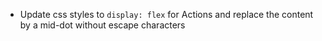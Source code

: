 - Update css styles to `display: flex` for Actions and replace the content by a mid-dot without escape characters
